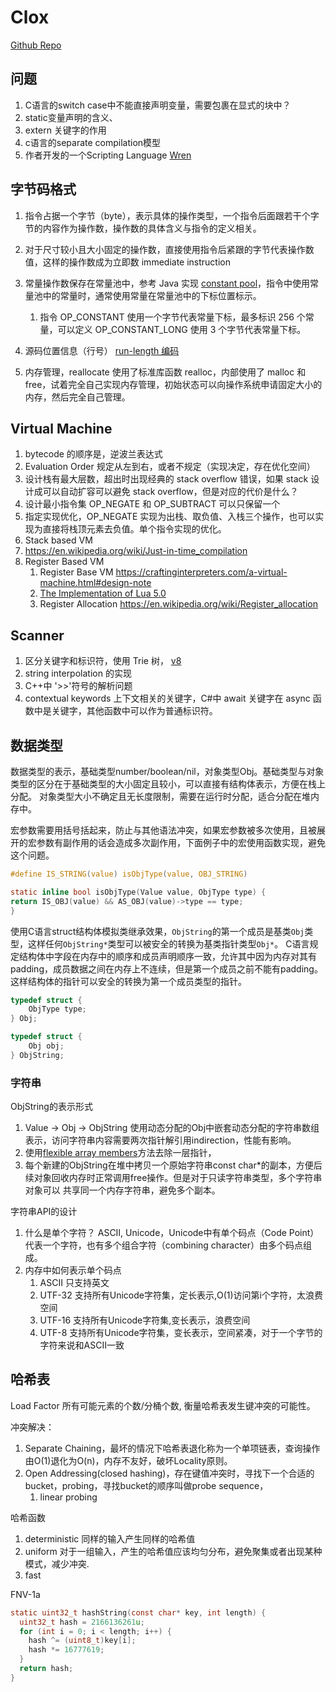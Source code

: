# Clox

[Github Repo](https://github.com/munificent/craftinginterpreters)

## 问题

1. C语言的switch case中不能直接声明变量，需要包裹在显式的块中？
2. static变量声明的含义、
3. extern 关键字的作用
4. c语言的separate compilation模型
5. 作者开发的一个Scripting Language [Wren](https://wren.io/)

## 字节码格式

1. 指令占据一个字节（byte），表示具体的操作类型，一个指令后面跟若干个字节的内容作为操作数，操作数的具体含义与指令的定义相关。
1. 对于尺寸较小且大小固定的操作数，直接使用指令后紧跟的字节代表操作数值，这样的操作数成为立即数 immediate instruction
1. 常量操作数保存在常量池中，参考 Java 实现 [constant pool](https://docs.oracle.com/javase/specs/jvms/se7/html/jvms-4.html#jvms-4.4)，指令中使用常量池中的常量时，通常使用常量在常量池中的下标位置标示。
   1. 指令 OP_CONSTANT 使用一个字节代表常量下标，最多标识 256 个常量，可以定义 OP_CONSTANT_LONG 使用 3 个字节代表常量下标。
1. 源码位置信息（行号） [run-length 编码](https://en.wikipedia.org/wiki/Run-length_encoding)

1. 内存管理，reallocate 使用了标准库函数 realloc，内部使用了 malloc 和 free，试着完全自己实现内存管理，初始状态可以向操作系统申请固定大小的内存，然后完全自己管理。

## Virtual Machine

1. bytecode 的顺序是，逆波兰表达式
1. Evaluation Order 规定从左到右，或者不规定（实现决定，存在优化空间）
1. 设计栈有最大层数，超出时出现经典的 stack overflow 错误，如果 stack 设计成可以自动扩容可以避免 stack overflow，但是对应的代价是什么？
1. 设计最小指令集 OP_NEGATE 和 OP_SUBTRACT 可以只保留一个
1. 指定实现优化，OP_NEGATE 实现为出栈、取负值、入栈三个操作，也可以实现为直接将栈顶元素去负值。单个指令实现的优化。
1. Stack based VM
1. https://en.wikipedia.org/wiki/Just-in-time_compilation
1. Register Based VM
   1. Register Base VM https://craftinginterpreters.com/a-virtual-machine.html#design-note
   1. [The Implementation of Lua 5.0](https://www.lua.org/doc/jucs05.pdf)
   1. Register Allocation https://en.wikipedia.org/wiki/Register_allocation

## Scanner

1. 区分关键字和标识符，使用 Trie 树， [v8](https://github.com/v8/v8/blob/e77eebfe3b747fb315bd3baad09bec0953e53e68/src/parsing/scanner.cc#L1643)
1. string interpolation 的实现
1. C++中 '>>'符号的解析问题
1. contextual keywords 上下文相关的关键字，C#中 await 关键字在 async 函数中是关键字，其他函数中可以作为普通标识符。

## 数据类型

数据类型的表示，基础类型number/boolean/nil，对象类型Obj。基础类型与对象类型的区分在于基础类型的大小固定且较小，可以直接有结构体表示，方便在栈上分配。
对象类型大小不确定且无长度限制，需要在运行时分配，适合分配在堆内存中。

宏参数需要用括号括起来，防止与其他语法冲突，如果宏参数被多次使用，且被展开的宏参数有副作用的话会造成多次副作用，下面例子中的宏使用函数实现，避免这个问题。

```c
#define IS_STRING(value) isObjType(value, OBJ_STRING)

static inline bool isObjType(Value value, ObjType type) {
return IS_OBJ(value) && AS_OBJ(value)->type == type;
}
```

使用C语言struct结构体模拟类继承效果，`ObjString`的第一个成员是基类`Obj`类型，这样任何`ObjString*`类型可以被安全的转换为基类指针类型`Obj*`。
C语言规定结构体中字段在内存中的顺序和成员声明顺序一致，允许其中因为内存对其有padding，成员数据之间在内存上不连续，但是第一个成员之前不能有padding。
这样结构体的指针可以安全的转换为第一个成员类型的指针。

```c
typedef struct {
    ObjType type;
} Obj;

typedef struct {
    Obj obj;
} ObjString;

```

### 字符串

ObjString的表示形式

1. Value -> Obj -> ObjString 使用动态分配的Obj中嵌套动态分配的字符串数组表示，访问字符串内容需要两次指针解引用indirection，性能有影响。
2. 使用[flexible array members](https://en.wikipedia.org/wiki/Flexible_array_member)方法去除一层指针，
3. 每个新建的ObjString在堆中拷贝一个原始字符串const char*的副本，方便后续对象回收内存时正常调用free操作。但是对于只读字符串类型，多个字符串对象可以
共享同一个内存字符串，避免多个副本。

字符串API的设计

1. 什么是单个字符？ ASCII, Unicode，Unicode中有单个码点（Code Point）代表一个字符，也有多个组合字符（combining character）由多个码点组成。
2. 内存中如何表示单个码点
   1. ASCII 只支持英文
   2. UTF-32 支持所有Unicode字符集，定长表示,O(1)访问第i个字符，太浪费空间
   3. UTF-16 支持所有Unicode字符集,变长表示，浪费空间
   4. UTF-8 支持所有Unicode字符集，变长表示，空间紧凑，对于一个字节的字符来说和ASCII一致


## 哈希表

Load Factor 所有可能元素的个数/分桶个数, 衡量哈希表发生键冲突的可能性。 

冲突解决：

1. Separate Chaining，最坏的情况下哈希表退化称为一个单项链表，查询操作由O(1)退化为O(n)，内存不友好，破坏Locality原则。
2. Open Addressing(closed hashing)，存在键值冲突时，寻找下一个合适的bucket，probing，寻找bucket的顺序叫做probe sequence，
   1. linear probing
   
哈希函数

1. deterministic 同样的输入产生同样的哈希值
2. uniform 对于一组输入，产生的哈希值应该均匀分布，避免聚集或者出现某种模式，减少冲突.
3. fast 

FNV-1a 

```c
static uint32_t hashString(const char* key, int length) {
  uint32_t hash = 2166136261u;
  for (int i = 0; i < length; i++) {
    hash ^= (uint8_t)key[i];
    hash *= 16777619;
  }
  return hash;
}
```